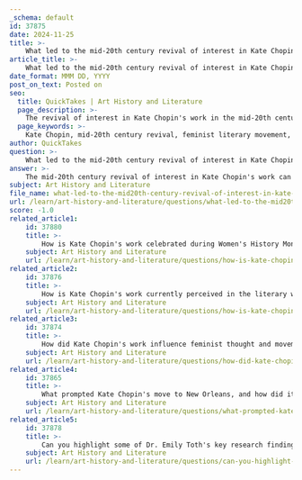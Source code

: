 ```yaml
---
_schema: default
id: 37875
date: 2024-11-25
title: >-
    What led to the mid-20th century revival of interest in Kate Chopin's work?
article_title: >-
    What led to the mid-20th century revival of interest in Kate Chopin's work?
date_format: MMM DD, YYYY
post_on_text: Posted on
seo:
  title: QuickTakes | Art History and Literature
  page_description: >-
    The revival of interest in Kate Chopin's work in the mid-20th century was influenced by the feminist movement, the publication of her complete works, increased academic interest, cultural shifts related to women's rights, and critical reassessment of her contributions to American literature.
  page_keywords: >-
    Kate Chopin, mid-20th century revival, feminist literary movement, The Awakening, Per Seyersted, literary criticism, women's rights movement, American literature, cultural context, academic interest
author: QuickTakes
question: >-
    What led to the mid-20th century revival of interest in Kate Chopin's work?
answer: >-
    The mid-20th century revival of interest in Kate Chopin's work can be attributed to several key factors:\n\n1. **Feminist Literary Movement**: The emergence of the feminist literary movement in the 1960s played a significant role in rekindling interest in Chopin's writings. Her exploration of themes related to women's oppression, autonomy, and the quest for self-identity resonated with the ideals of this movement. Chopin's novel *The Awakening* (1899), which had been largely dismissed upon its release, was re-evaluated as a pioneering work that addressed women's issues in a way that foreshadowed later feminist literary themes.\n\n2. **Publication of Complete Works**: A pivotal moment in the revival was the publication of *The Complete Works of Kate Chopin* by Norwegian literary scholar Per Seyersted in 1969. This comprehensive collection brought Chopin's writings back into the literary spotlight and introduced her to a new generation of readers and scholars who were eager to explore her contributions to literature.\n\n3. **Academic Interest**: Following Seyersted's publication, Chopin's works began to be included in college literature curricula, further solidifying her status as an important American author. Scholars and students alike started to analyze her stories and novels, leading to a deeper understanding of her themes and literary style.\n\n4. **Cultural Context**: The social and cultural changes of the 1960s and 1970s, including the women's rights movement, created a fertile ground for the rediscovery of authors like Chopin, who addressed issues of gender and identity. Her works were seen as relevant to contemporary discussions about women's rights and societal roles.\n\n5. **Critical Reassessment**: Literary critics began to reassess Chopin's contributions to American literature, recognizing her as more than just a "local colorist." They highlighted her innovative narrative techniques and her ability to capture the complexities of women's lives in the late 19th century.\n\nOverall, the revival of interest in Kate Chopin's work was a multifaceted process that involved the intersection of feminist thought, academic scholarship, and cultural shifts, leading to her recognition as a significant figure in American literature.
subject: Art History and Literature
file_name: what-led-to-the-mid20th-century-revival-of-interest-in-kate-chopins-work.md
url: /learn/art-history-and-literature/questions/what-led-to-the-mid20th-century-revival-of-interest-in-kate-chopins-work
score: -1.0
related_article1:
    id: 37880
    title: >-
        How is Kate Chopin's work celebrated during Women's History Month?
    subject: Art History and Literature
    url: /learn/art-history-and-literature/questions/how-is-kate-chopins-work-celebrated-during-womens-history-month
related_article2:
    id: 37876
    title: >-
        How is Kate Chopin's work currently perceived in the literary world?
    subject: Art History and Literature
    url: /learn/art-history-and-literature/questions/how-is-kate-chopins-work-currently-perceived-in-the-literary-world
related_article3:
    id: 37874
    title: >-
        How did Kate Chopin's work influence feminist thought and movements?
    subject: Art History and Literature
    url: /learn/art-history-and-literature/questions/how-did-kate-chopins-work-influence-feminist-thought-and-movements
related_article4:
    id: 37865
    title: >-
        What prompted Kate Chopin's move to New Orleans, and how did it affect her life and work?
    subject: Art History and Literature
    url: /learn/art-history-and-literature/questions/what-prompted-kate-chopins-move-to-new-orleans-and-how-did-it-affect-her-life-and-work
related_article5:
    id: 37878
    title: >-
        Can you highlight some of Dr. Emily Toth's key research findings and publications on Kate Chopin?
    subject: Art History and Literature
    url: /learn/art-history-and-literature/questions/can-you-highlight-some-of-dr-emily-toths-key-research-findings-and-publications-on-kate-chopin
---
```


&nbsp;